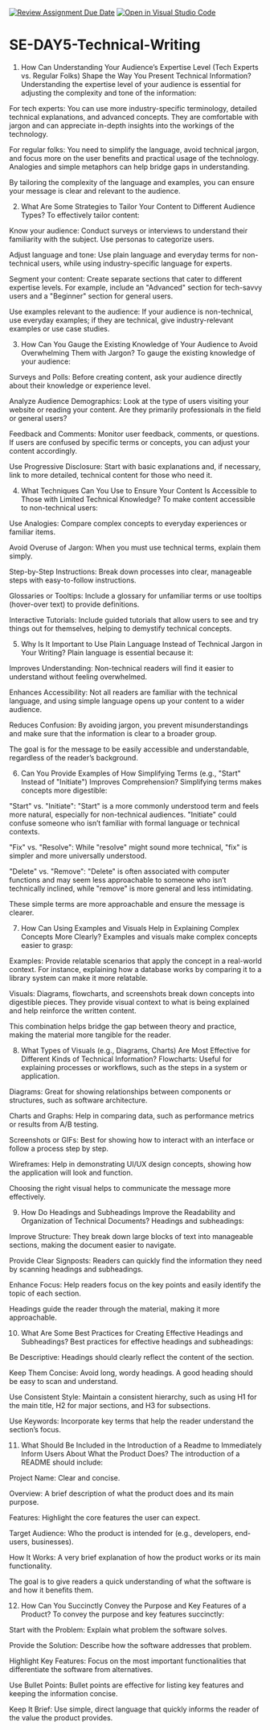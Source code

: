 [![Review Assignment Due Date](https://classroom.github.com/assets/deadline-readme-button-22041afd0340ce965d47ae6ef1cefeee28c7c493a6346c4f15d667ab976d596c.svg)](https://classroom.github.com/a/zsAR-pyY)
[![Open in Visual Studio Code](https://classroom.github.com/assets/open-in-vscode-2e0aaae1b6195c2367325f4f02e2d04e9abb55f0b24a779b69b11b9e10269abc.svg)](https://classroom.github.com/online_ide?assignment_repo_id=18886793&assignment_repo_type=AssignmentRepo)
# SE-DAY5-Technical-Writing
1. How Can Understanding Your Audience’s Expertise Level (Tech Experts vs. Regular Folks) Shape the Way You Present Technical Information?
Understanding the expertise level of your audience is essential for adjusting the complexity and tone of the information:

For tech experts: You can use more industry-specific terminology, detailed technical explanations, and advanced concepts. They are comfortable with jargon and can appreciate in-depth insights into the workings of the technology.

For regular folks: You need to simplify the language, avoid technical jargon, and focus more on the user benefits and practical usage of the technology. Analogies and simple metaphors can help bridge gaps in understanding.

By tailoring the complexity of the language and examples, you can ensure your message is clear and relevant to the audience.

2. What Are Some Strategies to Tailor Your Content to Different Audience Types?
To effectively tailor content:

Know your audience: Conduct surveys or interviews to understand their familiarity with the subject. Use personas to categorize users.

Adjust language and tone: Use plain language and everyday terms for non-technical users, while using industry-specific language for experts.

Segment your content: Create separate sections that cater to different expertise levels. For example, include an "Advanced" section for tech-savvy users and a "Beginner" section for general users.

Use examples relevant to the audience: If your audience is non-technical, use everyday examples; if they are technical, give industry-relevant examples or use case studies.

3. How Can You Gauge the Existing Knowledge of Your Audience to Avoid Overwhelming Them with Jargon?
To gauge the existing knowledge of your audience:

Surveys and Polls: Before creating content, ask your audience directly about their knowledge or experience level.

Analyze Audience Demographics: Look at the type of users visiting your website or reading your content. Are they primarily professionals in the field or general users?

Feedback and Comments: Monitor user feedback, comments, or questions. If users are confused by specific terms or concepts, you can adjust your content accordingly.

Use Progressive Disclosure: Start with basic explanations and, if necessary, link to more detailed, technical content for those who need it.

4. What Techniques Can You Use to Ensure Your Content Is Accessible to Those with Limited Technical Knowledge?
To make content accessible to non-technical users:

Use Analogies: Compare complex concepts to everyday experiences or familiar items.

Avoid Overuse of Jargon: When you must use technical terms, explain them simply.

Step-by-Step Instructions: Break down processes into clear, manageable steps with easy-to-follow instructions.

Glossaries or Tooltips: Include a glossary for unfamiliar terms or use tooltips (hover-over text) to provide definitions.

Interactive Tutorials: Include guided tutorials that allow users to see and try things out for themselves, helping to demystify technical concepts.

5. Why Is It Important to Use Plain Language Instead of Technical Jargon in Your Writing?
Plain language is essential because it:

Improves Understanding: Non-technical readers will find it easier to understand without feeling overwhelmed.

Enhances Accessibility: Not all readers are familiar with the technical language, and using simple language opens up your content to a wider audience.

Reduces Confusion: By avoiding jargon, you prevent misunderstandings and make sure that the information is clear to a broader group.

The goal is for the message to be easily accessible and understandable, regardless of the reader’s background.

6. Can You Provide Examples of How Simplifying Terms (e.g., "Start" Instead of "Initiate") Improves Comprehension?
Simplifying terms makes concepts more digestible:

"Start" vs. "Initiate": "Start" is a more commonly understood term and feels more natural, especially for non-technical audiences. "Initiate" could confuse someone who isn’t familiar with formal language or technical contexts.

"Fix" vs. "Resolve": While "resolve" might sound more technical, "fix" is simpler and more universally understood.

"Delete" vs. "Remove": "Delete" is often associated with computer functions and may seem less approachable to someone who isn’t technically inclined, while "remove" is more general and less intimidating.

These simple terms are more approachable and ensure the message is clearer.

7. How Can Using Examples and Visuals Help in Explaining Complex Concepts More Clearly?
Examples and visuals make complex concepts easier to grasp:

Examples: Provide relatable scenarios that apply the concept in a real-world context. For instance, explaining how a database works by comparing it to a library system can make it more relatable.

Visuals: Diagrams, flowcharts, and screenshots break down concepts into digestible pieces. They provide visual context to what is being explained and help reinforce the written content.

This combination helps bridge the gap between theory and practice, making the material more tangible for the reader.

8. What Types of Visuals (e.g., Diagrams, Charts) Are Most Effective for Different Kinds of Technical Information?
Flowcharts: Useful for explaining processes or workflows, such as the steps in a system or application.

Diagrams: Great for showing relationships between components or structures, such as software architecture.

Charts and Graphs: Help in comparing data, such as performance metrics or results from A/B testing.

Screenshots or GIFs: Best for showing how to interact with an interface or follow a process step by step.

Wireframes: Help in demonstrating UI/UX design concepts, showing how the application will look and function.

Choosing the right visual helps to communicate the message more effectively.

9. How Do Headings and Subheadings Improve the Readability and Organization of Technical Documents?
Headings and subheadings:

Improve Structure: They break down large blocks of text into manageable sections, making the document easier to navigate.

Provide Clear Signposts: Readers can quickly find the information they need by scanning headings and subheadings.

Enhance Focus: Help readers focus on the key points and easily identify the topic of each section.

Headings guide the reader through the material, making it more approachable.

10. What Are Some Best Practices for Creating Effective Headings and Subheadings?
Best practices for effective headings and subheadings:

Be Descriptive: Headings should clearly reflect the content of the section.

Keep Them Concise: Avoid long, wordy headings. A good heading should be easy to scan and understand.

Use Consistent Style: Maintain a consistent hierarchy, such as using H1 for the main title, H2 for major sections, and H3 for subsections.

Use Keywords: Incorporate key terms that help the reader understand the section’s focus.

11. What Should Be Included in the Introduction of a Readme to Immediately Inform Users About What the Product Does?
The introduction of a README should include:

Project Name: Clear and concise.

Overview: A brief description of what the product does and its main purpose.

Features: Highlight the core features the user can expect.

Target Audience: Who the product is intended for (e.g., developers, end-users, businesses).

How It Works: A very brief explanation of how the product works or its main functionality.

The goal is to give readers a quick understanding of what the software is and how it benefits them.

12. How Can You Succinctly Convey the Purpose and Key Features of a Product?
To convey the purpose and key features succinctly:

Start with the Problem: Explain what problem the software solves.

Provide the Solution: Describe how the software addresses that problem.

Highlight Key Features: Focus on the most important functionalities that differentiate the software from alternatives.

Use Bullet Points: Bullet points are effective for listing key features and keeping the information concise.

Keep It Brief: Use simple, direct language that quickly informs the reader of the value the product provides. 
